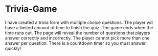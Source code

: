 # Trivia-Game
 I have created a trivia form with multiple choice questions.  The player will have a limited amount of time to finish the quiz.   The game ends when the time runs out. The page will reveal the number of questions that players answer correctly and incorrectly. The player cannot pick more than one answer per question.  There is a countdown timer so you must answer quickly!
